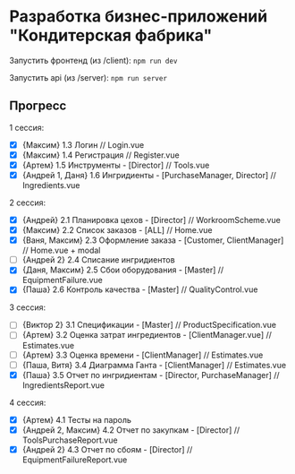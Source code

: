 # Разработка бизнес-приложений "Кондитерская фабрика"

Запустить фронтенд (из /client): `npm run dev`

Запустить api (из /server): `npm run server`

## Прогресс

1 сессия:

- [x] {Максим} 1.3 Логин // Login.vue
- [x] {Максим} 1.4 Регистрация // Register.vue
- [x] {Артем} 1.5 Инструменты - [Director] // Tools.vue
- [x] {Андрей 1, Даня} 1.6 Ингридиенты - [PurchaseManager, Director] // Ingredients.vue

2 сессия:

- [x] {Андрей} 2.1 Планировка цехов - [Director] // WorkroomScheme.vue
- [x] {Максим} 2.2 Список заказов - [ALL] // Home.vue
- [x] {Ваня, Максим} 2.3 Оформление заказа - [Customer, ClientManager] // Home.vue + modal
- [ ] {Андрей 2} 2.4 Списание ингридиентов
- [x] {Даня, Максим} 2.5 Сбои оборудования - [Master] // EquipmentFailure.vue
- [x] {Паша} 2.6 Контроль качества - [Master] // QualityControl.vue

3 сессия:

- [ ] {Виктор 2} 3.1 Спецификации - [Master] // ProductSpecification.vue
- [ ] {Артем} 3.2 Оценка затрат ингредиентов - [ClientManager.vue] // Estimates.vue
- [ ] {Артем} 3.3 Оценка времени - [ClientManager] // Estimates.vue
- [ ] {Паша, Витя} 3.4 Диаграмма Ганта - [ClientManager] // Estimates.vue
- [x] {Паша} 3.5 Отчет по ингридиентам - [Director, PurchaseManager] // IngredientsReport.vue

4 сессия:

- [x] {Артем} 4.1 Тесты на пароль
- [x] {Андрей 2, Максим} 4.2 Отчет по закупкам - [Director] // ToolsPurchaseReport.vue
- [x] {Андрей 2} 4.3 Отчет по сбоям - [Director] // EquipmentFailureReport.vue
